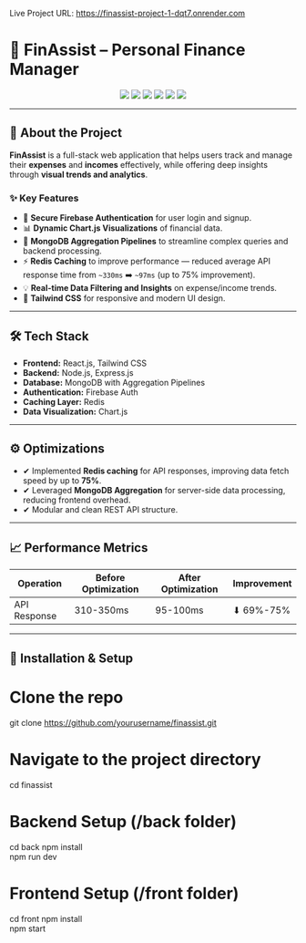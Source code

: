 Live Project URL: https://finassist-project-1-dqt7.onrender.com

# 💼 FinAssist – Personal Finance Manager


<p align="center">
  <img src="https://img.shields.io/badge/MERN-Stack-green?style=for-the-badge" />
  <img src="https://img.shields.io/badge/Firebase-Auth-orange?style=for-the-badge" />
  <img src="https://img.shields.io/badge/Redis-Cache-red?style=for-the-badge" />
  <img src="https://img.shields.io/badge/MongoDB-Aggregation-brightgreen?style=for-the-badge" />
  <img src="https://img.shields.io/badge/Chart.js-Visualize-blueviolet?style=for-the-badge" />
  <img src="https://img.shields.io/badge/TailwindCSS-Styling-0ea5e9?style=for-the-badge" />
</p>

---

## 📌 About the Project

**FinAssist** is a full-stack web application that helps users track and manage their **expenses** and **incomes** effectively, while offering deep insights through **visual trends and analytics**.

### ✨ Key Features

- 🔐 **Secure Firebase Authentication** for user login and signup.
- 📊 **Dynamic Chart.js Visualizations** of financial data.
- 🚀 **MongoDB Aggregation Pipelines** to streamline complex queries and backend processing.
- ⚡ **Redis Caching** to improve performance — reduced average API response time from `~330ms` ➡️ `~97ms` (up to 75% improvement).
- 💡 **Real-time Data Filtering and Insights** on expense/income trends.
- 📱 **Tailwind CSS** for responsive and modern UI design.

---


## 🛠️ Tech Stack

- **Frontend:** React.js, Tailwind CSS
- **Backend:** Node.js, Express.js
- **Database:** MongoDB with Aggregation Pipelines
- **Authentication:** Firebase Auth
- **Caching Layer:** Redis
- **Data Visualization:** Chart.js

---

## ⚙️ Optimizations

- ✔ Implemented **Redis caching** for API responses, improving data fetch speed by up to **75%**.
- ✔ Leveraged **MongoDB Aggregation** for server-side data processing, reducing frontend overhead.
- ✔ Modular and clean REST API structure.

---

## 📈 Performance Metrics

| Operation | Before Optimization | After Optimization | Improvement |
|-----------|---------------------|--------------------|-------------|
| API Response | 310-350ms | 95-100ms | ⬇ 69%-75% |

---

## 🚀 Installation & Setup


# Clone the repo
git clone https://github.com/yourusername/finassist.git

# Navigate to the project directory
cd finassist

# Backend Setup (/back folder)
cd back
npm install         
npm run dev         

#  Frontend Setup (/front folder)
cd front
npm install         
npm start 






